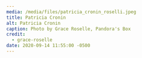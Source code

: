 ```yaml
---
media: /media/files/patricia_cronin_roselli.jpeg
title: Patricia Cronin
alt: Patricia Cronin
caption: Photo by Grace Roselle, Pandora's Box
credit:
  - grace-roselle
date: 2020-09-14 11:55:00 -0500
---
```

